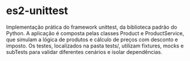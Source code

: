# es2-unittest
Implementação prática do framework unittest, da biblioteca padrão do Python. A aplicação é composta pelas classes Product e ProductService, que simulam a lógica de produtos e cálculo de preços com desconto e imposto. Os testes, localizados na pasta tests/, utilizam fixtures, mocks e subTests para validar diferentes cenários e isolar dependências.
